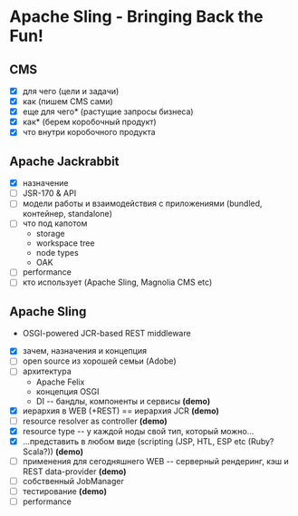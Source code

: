 # Apache Sling - Bringing Back the Fun!

## CMS
- [x] для чего (цели и задачи)
- [x] как (пишем CMS сами)
- [x] еще для чего\* (растущие запросы бизнеса)
- [x] как\* (берем коробочный продукт)
- [x] что внутри коробочного продукта

## Apache Jackrabbit
- [x] назначение
- [ ] JSR-170 & API
- [ ] модели работы и взаимодействия с приложениями (bundled, контейнер, standalone)
- [ ] что под капотом
    - storage
    - workspace tree
    - node types
    - OAK
- [ ] performance
- [ ] кто использует (Apache Sling, Magnolia CMS etc)

## Apache Sling
- OSGI-powered JCR-based REST middleware
- [x] зачем, назначения и концепция
- [ ] open source из хорошей семьи (Adobe)
- [ ] архитектура
    - Apache Felix
    - концепция OSGI
    - DI -- бандлы, компоненты и сервисы **(demo)**
- [x] иерархия в WEB (+REST) == иерархия JCR **(demo)**
- [ ] resource resolver as controller **(demo)**
- [x] resource type -- у каждой ноды свой тип, который можно...
- [x] ...представить в любом виде (scripting (JSP, HTL, ESP etc (Ruby? Scala?)) **(demo)**
- [ ] применения для сегодняшнего WEB -- серверный рендеринг, кэш и REST data-provider **(demo)**
- [ ] собственный JobManager 
- [ ] тестирование **(demo)**
- [ ] performance
